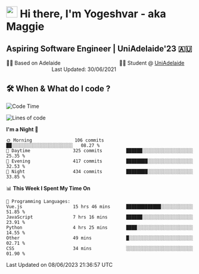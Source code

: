 <h1><img src="https://emojis.slackmojis.com/emojis/images/1531849430/4246/blob-sunglasses.gif?1531849430" width="30"/> Hi there, I'm Yogeshvar - aka Maggie</h1>

## Aspiring Software Engineer | UniAdelaide'23 🇦🇺  
🏂🏻  Based on Adelaide &nbsp;&nbsp;&nbsp;&nbsp;&nbsp;&nbsp;&nbsp;&nbsp;&nbsp;&nbsp;&nbsp;&nbsp;&nbsp;&nbsp;&nbsp;&nbsp;&nbsp;&nbsp;&nbsp;&nbsp;&nbsp;&nbsp;&nbsp;&nbsp;&nbsp;&nbsp;&nbsp;&nbsp;&nbsp;&nbsp;&nbsp;&nbsp;&nbsp;&nbsp;&nbsp;&nbsp;&nbsp;&nbsp;&nbsp;👨‍💻 Student @ [UniAdelaide](https://www.adelaide.edu.au)   &nbsp;&nbsp;&nbsp;&nbsp;&nbsp;&nbsp;&nbsp;&nbsp;&nbsp;&nbsp;&nbsp;&nbsp;&nbsp;&nbsp;&nbsp;&nbsp;&nbsp;&nbsp;&nbsp;&nbsp;&nbsp;&nbsp;&nbsp;&nbsp;&nbsp;&nbsp;&nbsp;&nbsp;&nbsp;&nbsp;&nbsp;Last Updated: 30/06/2021

## 🛠 When & What do I code ?  

<!--START_SECTION:waka-->
![Code Time](http://img.shields.io/badge/Code%20Time-2%2C251%20hrs%2054%20mins-blue)

![Lines of code](https://img.shields.io/badge/From%20Hello%20World%20I%27ve%20Written-4.2%20million%20lines%20of%20code-blue)

**I'm a Night 🦉** 

```text
🌞 Morning                106 commits         ██░░░░░░░░░░░░░░░░░░░░░░░   08.27 % 
🌆 Daytime                325 commits         ██████░░░░░░░░░░░░░░░░░░░   25.35 % 
🌃 Evening                417 commits         ████████░░░░░░░░░░░░░░░░░   32.53 % 
🌙 Night                  434 commits         ████████░░░░░░░░░░░░░░░░░   33.85 % 
```


📊 **This Week I Spent My Time On** 

```text
💬 Programming Languages: 
Vue.js                   15 hrs 46 mins      █████████████░░░░░░░░░░░░   51.85 % 
JavaScript               7 hrs 16 mins       ██████░░░░░░░░░░░░░░░░░░░   23.91 % 
Python                   4 hrs 25 mins       ████░░░░░░░░░░░░░░░░░░░░░   14.55 % 
Other                    49 mins             █░░░░░░░░░░░░░░░░░░░░░░░░   02.71 % 
CSS                      34 mins             ░░░░░░░░░░░░░░░░░░░░░░░░░   01.90 % 
```


 Last Updated on 08/06/2023 21:36:57 UTC
<!--END_SECTION:waka-->

